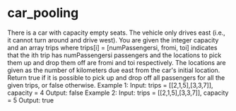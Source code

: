# car_pooling
There is a car with capacity empty seats. The vehicle only drives east (i.e., it cannot turn around and drive west).
You are given the integer capacity and an array trips where trips[i] = [numPassengersi, fromi, toi] indicates that the ith trip has numPassengersi passengers and the locations to pick them up and drop them off are fromi and toi respectively. The locations are given as the number of kilometers due east from the car's initial location.
Return true if it is possible to pick up and drop off all passengers for all the given trips, or false otherwise.
Example 1:
Input: trips = [[2,1,5],[3,3,7]], capacity = 4
Output: false
Example 2:
Input: trips = [[2,1,5],[3,3,7]], capacity = 5
Output: true
